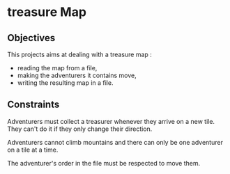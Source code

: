 # treasure Map

## Objectives
This projects aims at dealing with a treasure map : 
- reading the map from a file,
- making the adventurers it contains move,
- writing the resulting map in a file.

## Constraints
Adventurers must collect a treasurer whenever they arrive on a new tile. They can't do it if they only change their direction.

Adventurers cannot climb mountains and there can only be one adventurer on a tile at a time. 

The adventurer's order in the file must be respected to move them.